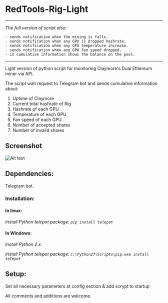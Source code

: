 # RedTools-Rig-Light
---------------------------------------------

*The full version of script also:*
```
- sends notification when the mining is falls.
- sends notification when any GPU is dropped hashrate.
- sends notification when any GPU temperature increase.
- sends notification when any GPU fan speed dropped.
- in cumulative information shows the balance on the pool.
```

---------------------------------------------

Light version of python script for monitoring Claymore's Dual Ethereum miner via API. 

The script wait request to Telegram bot and sends cumulative information about:
  1. Uptime of Claymore
  2. Current total hashrate of Rig
  3. Hashrate of each GPU
  4. Temperature of each GPU
  5. Fan speed of each GPU
  6. Number of accepted shares
  7. Number of invalid shares

## Screenshot
![Alt text](https://github.com/pistonov/RedTools-Rig-Light/raw/master/screen.jpg "Optional Title")

## Dependencies:
Telegram bot. 

### Installation:

#### In linux:
   *Install Python telepot package:*
   *```pip install telepot```*

#### In Windows:
   *Install Python 2.x.*
   
   *Install Python telepot package: ```C:\Python27\Scripts\pip.exe install telepot```*
  
## Setup:
  Set all necessary parameters at config section & add scrypt to startup

All comments and additions are welcome.
  
